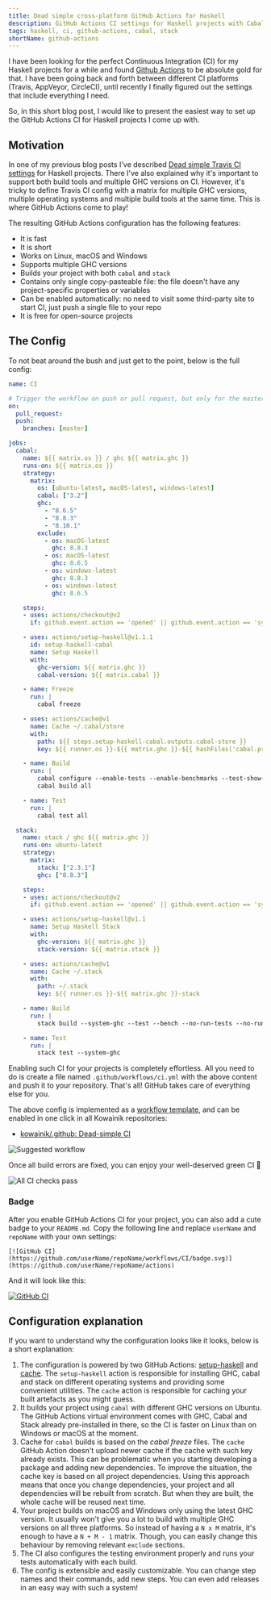 ```yaml
---
title: Dead simple cross-platform GitHub Actions for Haskell
description: GitHub Actions CI settings for Haskell projects with Cabal and Stack
tags: haskell, ci, github-actions, cabal, stack
shortName: github-actions
---
```


I have been looking for the perfect Continuous Integration (CI) for my
Haskell projects for a while and found
[Github Actions](https://github.com/features/actions) to be absolute
gold for that. I have been going back and forth between different CI
platforms (Travis, AppVeyor, CircleCI), until recently I finally
figured out the settings that include everything I need.

So, in this short blog post, I would like to present the easiest way
to set up the GitHub Actions CI for Haskell projects I come up with.

## Motivation

In one of my previous blog posts I've described
[Dead simple Travis CI settings](https://kodimensional.dev/posts/2019-02-25-haskell-travis)
for Haskell projects. There I've also explained why it's important to
support both build tools and multiple GHC versions on CI. However,
it's tricky to define Travis CI config with a matrix for multiple GHC
versions, multiple operating systems and multiple build tools at the
same time. This is where GitHub Actions come to play!

The resulting GitHub Actions configuration has the following features:

* It is fast
* It is short
* Works on Linux, macOS and Windows
* Supports multiple GHC versions
* Builds your project with both `cabal` and `stack`
* Contains only single copy-pasteable file: the file doesn't have any
  project-specific properties or variables
* Can be enabled automatically: no need to visit some third-party site
  to start CI, just push a single file to your repo
* It is free for open-source projects

## The Config

To not beat around the bush and just get to the point, below is the
full config:

```yaml
name: CI

# Trigger the workflow on push or pull request, but only for the master branch
on:
  pull_request:
  push:
    branches: [master]

jobs:
  cabal:
    name: ${{ matrix.os }} / ghc ${{ matrix.ghc }}
    runs-on: ${{ matrix.os }}
    strategy:
      matrix:
        os: [ubuntu-latest, macOS-latest, windows-latest]
        cabal: ["3.2"]
        ghc:
          - "8.6.5"
          - "8.8.3"
          - "8.10.1"
        exclude:
          - os: macOS-latest
            ghc: 8.8.3
          - os: macOS-latest
            ghc: 8.6.5
          - os: windows-latest
            ghc: 8.8.3
          - os: windows-latest
            ghc: 8.6.5

    steps:
    - uses: actions/checkout@v2
      if: github.event.action == 'opened' || github.event.action == 'synchronize' || github.event.ref == 'refs/heads/master'

    - uses: actions/setup-haskell@v1.1.1
      id: setup-haskell-cabal
      name: Setup Haskell
      with:
        ghc-version: ${{ matrix.ghc }}
        cabal-version: ${{ matrix.cabal }}

    - name: Freeze
      run: |
        cabal freeze

    - uses: actions/cache@v1
      name: Cache ~/.cabal/store
      with:
        path: ${{ steps.setup-haskell-cabal.outputs.cabal-store }}
        key: ${{ runner.os }}-${{ matrix.ghc }}-${{ hashFiles('cabal.project.freeze') }}

    - name: Build
      run: |
        cabal configure --enable-tests --enable-benchmarks --test-show-details=direct
        cabal build all

    - name: Test
      run: |
        cabal test all

  stack:
    name: stack / ghc ${{ matrix.ghc }}
    runs-on: ubuntu-latest
    strategy:
      matrix:
        stack: ["2.3.1"]
        ghc: ["8.8.3"]

    steps:
    - uses: actions/checkout@v2
      if: github.event.action == 'opened' || github.event.action == 'synchronize' || github.event.ref == 'refs/heads/master'

    - uses: actions/setup-haskell@v1.1
      name: Setup Haskell Stack
      with:
        ghc-version: ${{ matrix.ghc }}
        stack-version: ${{ matrix.stack }}

    - uses: actions/cache@v1
      name: Cache ~/.stack
      with:
        path: ~/.stack
        key: ${{ runner.os }}-${{ matrix.ghc }}-stack

    - name: Build
      run: |
        stack build --system-ghc --test --bench --no-run-tests --no-run-benchmarks

    - name: Test
      run: |
        stack test --system-ghc
```

Enabling such CI for your projects is completely effortless. All you
need to do is create a file named `.github/workflows/ci.yml` with the
above content and push it to your repository. That's all! GitHub takes
care of everything else for you.

The above config is implemented as a
[workflow template](https://github.blog/2020-06-22-promote-consistency-across-your-organization-with-workflow-templates/),
and can be enabled in one click in all Kowainik repositories:

* [kowainik/.github: Dead-simple CI](https://github.com/kowainik/.github/blob/master/workflow-templates/ci.yml)

![Suggested workflow](https://user-images.githubusercontent.com/4276606/86161652-788da200-bb05-11ea-8757-46c03a9e3c53.png)

Once all build errors are fixed, you can enjoy your well-deserved
green CI 💚

![All CI checks pass](https://user-images.githubusercontent.com/4276606/81208666-54ab5580-8fc7-11ea-9464-80e67ade7d7a.png)

### Badge

After you enable GitHub Actions CI for your project, you can also add
a cute badge to your `README.md`. Copy the following line and replace
`userName` and `repoName` with your own settings:

```
[![GitHub CI](https://github.com/userName/repoName/workflows/CI/badge.svg)](https://github.com/userName/repoName/actions)
```

And it will look like this:

[![GitHub CI](https://github.com/kowainik/validation-selective/workflows/CI/badge.svg)](https://github.com/kowainik/validation-selective/actions)

## Configuration explanation

If you want to understand why the configuration looks like it looks,
below is a short explanation:

1. The configuration is powered by two GitHub Actions:
   [setup-haskell](@github(actions)) and
   [cache](@github(actions)). The `setup-haskell`
   action is responsible for installing GHC, cabal and stack on
   different operating systems and providing some convenient
   utilities. The `cache` action is responsible for caching your built
   artefacts as you might guess.
2. It builds your project using `cabal` with different GHC versions on
   Ubuntu. The GitHub Actions virtual environment comes with GHC,
   Cabal and Stack already pre-installed in there, so the CI is faster
   on Linux than on Windows or macOS at the moment.
3. Cache for `cabal` builds is based on the _cabal freeze_ files. The
   `cache` GitHub Action doesn't upload newer cache if the cache with
   such key already exists. This can be problematic when you starting
   developing a package and adding new dependencies. To improve the
   situation, the cache key is based on all project
   dependencies. Using this approach means that once you change
   dependencies, your project and all dependencies will be rebuilt
   from scratch. But when they are built, the whole cache will be
   reused next time.
4. Your project builds on macOS and Windows only using the latest GHC
   version. It usually won't give you a lot to build with multiple GHC
   versions on all three platforms. So instead of having a `N x M`
   matrix, it's enough to have a `N + M - 1` matrix. Though, you can
   easily change this behaviour by removing relevant `exclude`
   sections.
5. The CI also configures the testing environment properly and runs
   your tests automatically with each build.
6. The config is extensible and easily customizable. You can change
   step names and their commands, add new steps. You can even add
   releases in an easy way with such a system!
